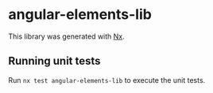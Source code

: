 # angular-elements-lib

This library was generated with [Nx](https://nx.dev).

## Running unit tests

Run `nx test angular-elements-lib` to execute the unit tests.
